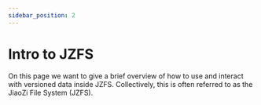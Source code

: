 ```yaml
---
sidebar_position: 2
---
```


# Intro to JZFS

On this page we want to give a brief overview of how to use and interact with versioned data inside JZFS. Collectively, this is often referred to as the JiaoZi File System (JZFS).
